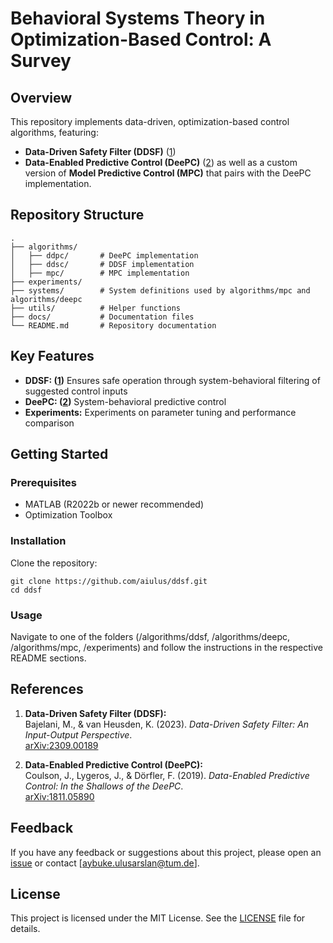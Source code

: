 # Behavioral Systems Theory in Optimization-Based Control: A Survey

## Overview

This repository implements data-driven, optimization-based control algorithms, featuring:
- **Data-Driven Safety Filter (DDSF)** ([1][ddsflink])
- **Data-Enabled Predictive Control (DeePC)** ([2][deepclink])
as well as a custom version of **Model Predictive Control (MPC)** that pairs with the DeePC implementation.

## Repository Structure

```plaintext
.
├── algorithms/
│   ├── ddpc/       # DeePC implementation
│   ├── ddsc/       # DDSF implementation
│   ├── mpc/        # MPC implementation
├── experiments/   
├── systems/        # System definitions used by algorithms/mpc and algorithms/deepc
├── utils/          # Helper functions
├── docs/           # Documentation files
└── README.md       # Repository documentation

```

## Key Features

- **DDSF: ([1][ddsflink])** Ensures safe operation through system-behavioral filtering of suggested control inputs
- **DeePC: ([2][deepclink])** System-behavioral predictive control
- **Experiments:** Experiments on parameter tuning and performance comparison

## Getting Started

### Prerequisites

- MATLAB (R2022b or newer recommended)
- Optimization Toolbox

### Installation

Clone the repository:

```plaintext
git clone https://github.com/aiulus/ddsf.git
cd ddsf
```
### Usage

Navigate to one of the folders (/algorithms/ddsf, /algorithms/deepc, /algorithms/mpc, /experiments) and follow the instructions in the respective README sections.

## References

1. **Data-Driven Safety Filter (DDSF):**  
   Bajelani, M., & van Heusden, K. (2023). *Data-Driven Safety Filter: An Input-Output Perspective*.  
   [arXiv:2309.00189][ddsflink]

2. **Data-Enabled Predictive Control (DeePC):**  
   Coulson, J., Lygeros, J., & Dörfler, F. (2019). *Data-Enabled Predictive Control: In the Shallows of the DeePC*.  
   [arXiv:1811.05890][deepclink]

[ddsflink]: https://arxiv.org/abs/2309.00189
[deepclink]: https://arxiv.org/abs/1811.05890

## Feedback

If you have any feedback or suggestions about this project, please open an [issue](https://github.com/aiulus/ddsf/issues) or contact [aybuke.ulusarslan@tum.de].


## License

This project is licensed under the MIT License. See the [LICENSE](LICENSE) file for details.

